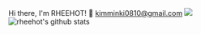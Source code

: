 
Hi there, I'm RHEEHOT!
👋 kimminki0810@gmail.com ![](https://komarev.com/ghpvc/?username=your-github-username&color=blue) ![rheehot's github stats](https://github-readme-stats.vercel.app/api?username=NodeDVel&show_icons=true&theme=radical)

<!--
**NodeDVel/NodeDVel** is a ✨ _special_ ✨ repository because its `README.md` (this file) appears on your GitHub profile.

Here are some ideas to get you started:

- 🔭 I’m currently working on ...
- 🌱 I’m currently learning ...
- 👯 I’m looking to collaborate on ...
- 🤔 I’m looking for help with ...a
- 💬 Ask me about ...
- 📫 How to reach me: ...
- 😄 Pronouns: ...
- ⚡ Fun fact: ...
-->

